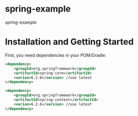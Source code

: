 # spring-example

spring-example

# Installation and Getting Started

First, you need dependencies in your POM/Gradle:

```xml
<dependency>
    <groupId>org.springframework</groupId>
    <artifactId>spring-core</artifactId>
    <verion>6.2.6</version> //use latest 
</dependency>
```


```xml
<dependency>
    <groupId>org.springframework</groupId>
    <artifactId>spring-context</artifactId>
    <verion>6.2.6</version> //use latest 
</dependency>
```
